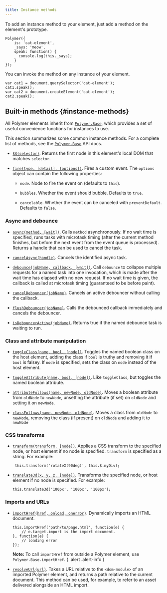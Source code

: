 ```yaml
---
title: Instance methods
---
```


<!-- toc -->

To add an instance method to your element, just add a method on the element's prototype.

```
Polymer({
    is: 'cat-element',
    _says: 'meow',
    speak: function() {
      console.log(this._says);
    }
});
```

You can invoke the method on any instance of your element.

```
var cat1 = document.querySelector('cat-element');
cat1.speak();
var cat2 = document.createElement('cat-element');
cat2.speak();
```


## Built-in methods {#instance-methods}

All Polymer elements inherit from [`Polymer.Base`](/1.0/docs/api/polymer.base), which
provides a set of useful convenience functions for instances to use.

This section summarizes some common instance methods. For a complete list of methods, see the [`Polymer.Base`](/1.0/docs/api/polymer.base) API docs.



*   [`$$(selector)`](/1.0/docs/api/polymer.base#method-$$). Returns the first node in this element's local DOM that matches
    `selector`.

*   [`fire(type, [detail], [options])`](/1.0/docs/api/polymer.base#method-fire). Fires a custom event. The `options` object can contain
      the following properties:

    -   `node`. Node to fire the event on (defaults to `this`).

    -   `bubbles`. Whether the event should bubble. Defaults to `true`.

    -   `cancelable`. Whether the event can be canceled with `preventDefault`. Defaults to `false`.

### Async and debounce

*   [`async(method, [wait])`](/1.0/docs/api/polymer.base#method-async). Calls `method` asynchronously. If no wait time is specified,
    runs tasks with microtask timing (after the current method finishes, but before the
    next event from the event queue is processed). Returns a handle that can be used to cancel
    the task.

*   [`cancelAsync(handle)`](/1.0/docs/api/polymer.base#method-cancelAsync). Cancels the identified async task.

*   [`debounce(jobName, callback, [wait])`](/1.0/docs/api/polymer.base#method-debounce). Call `debounce` to collapse multiple
    requests for a named task into one invocation, which is made after the wait
    time has elapsed with no new request.  If no wait time is given, the callback
    is called at microtask timing (guaranteed to be before paint).

*   [`cancelDebouncer(jobName)`](/1.0/docs/api/polymer.base#method-cancelDebouncer). Cancels an active debouncer without calling the callback.

*   [`flushDebouncer(jobName)`](/1.0/docs/api/polymer.base#method-flushDebouncer). Calls the debounced callback immediately and cancels the debouncer.

*   [`isDebouncerActive(jobName)`](/1.0/docs/api/polymer.base#method-isDebouncerActive). Returns true if the named debounce task is waiting to run.

### Class and attribute manipulation

*   [`toggleClass(name, bool, [node])`](/1.0/docs/api/polymer.base#method-toggleClass). Toggles the named boolean class on the
    host element, adding the class if `bool` is truthy and removing it if
    `bool` is falsey. If `node` is specified, sets the class on `node` instead
    of the host element.

*   [`toggleAttribute(name, bool, [node])`](/1.0/docs/api/polymer.base#method-toggleAttribute). Like `toggleClass`, but toggles the named boolean attribute.

*   [`attributeFollows(name, newNode, oldNode)`](/1.0/docs/api/polymer.base#method-attributeFollows). Moves a boolean attribute from `oldNode` to
    `newNode`, unsetting the attribute (if set) on `oldNode` and setting it on `newNode`.

*   [`classFollows(name, newNode, oldNode)`](/1.0/docs/api/polymer.base#method-classFollows). Moves a class from `oldNode` to
    `newNode`, removing the class (if present) on `oldNode` and adding it to `newNode`


### CSS transforms

*   [`transform(transform, [node])`](/1.0/docs/api/polymer.base#method-transform). Applies a CSS transform to the specified node,
    or host element if no node is specified.
    `transform` is specified as a string. For example:

         this.transform('rotateX(90deg)', this.$.myDiv);

*   [`translate3d(x, y, z, [node])`](/1.0/docs/api/polymer.base#method-translate3d). Transforms the specified node, or host element
    if no node is specified. For example:

        this.translate3d('100px', '100px', '100px');

### Imports and URLs

*   [`importHref(href, onload, onerror)`](/1.0/docs/api/polymer.base#method-importHref). Dynamically imports an HTML document.

    ```
    this.importHref('path/to/page.html', function(e) {
        // e.target.import is the import document.
    }, function(e) {
        // loading error
    });
    ```

    **Note:** To call `importHref` from outside a Polymer element, use `Polymer.Base.importHref`.
    { .alert .alert-info }

*   [`resolveUrl(url)`](/1.0/docs/api/polymer.base#method-resolveUrl). Takes a URL relative to the `<dom-module>` of an imported Polymer
    element, and returns a path relative to the current document. This method can be used, for example,
    to refer to an asset delivered alongside an HTML import.
